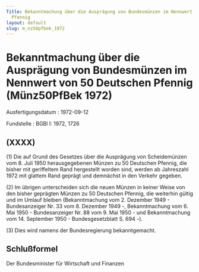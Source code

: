 ```yaml
---
Title: Bekanntmachung über die Ausprägung von Bundesmünzen im Nennwert von 50 Deutschen
  Pfennig
layout: default
slug: m_nz50pfbek_1972
---
```


# Bekanntmachung über die Ausprägung von Bundesmünzen im Nennwert von 50 Deutschen Pfennig (Münz50PfBek 1972)

Ausfertigungsdatum
:   1972-09-12

Fundstelle
:   BGBl I: 1972, 1726



## (XXXX)

(1) Die auf Grund des Gesetzes über die Ausprägung von Scheidemünzen
vom 8. Juli 1950 herausgegebenen Münzen zu 50 Deutschen Pfennig, die
bisher mit geriffeltem Rand hergestellt worden sind, werden ab
Jahreszahl 1972 mit glattem Rand geprägt und demnächst in den Verkehr
gegeben.

(2) Im übrigen unterscheiden sich die neuen Münzen in keiner Weise von
den bisher geprägten Münzen zu 50 Deutschen Pfennig, die weiterhin
gültig und im Umlauf bleiben (Bekanntmachung vom 2. Dezember 1949 -
Bundesanzeiger Nr. 33 vom 8. Dezember 1949 -, Bekanntmachung vom 6.
Mai 1950 - Bundesanzeiger Nr. 88 vom 9. Mai 1950 - und Bekanntmachung
vom 14. September 1950 - Bundesgesetzblatt S. 694 -).

(3) Dies wird namens der Bundesregierung bekanntgemacht.


## Schlußformel

Der Bundesminister für Wirtschaft und Finanzen

